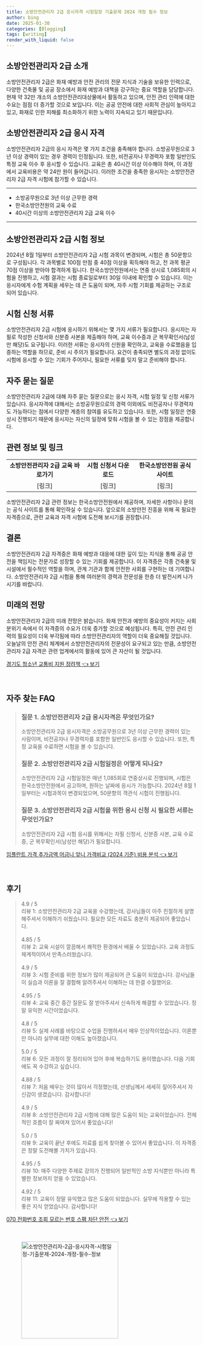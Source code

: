 ```yaml
---
title: 소방안전관리자 2급 응시자격 시험일정 기출문제 2024 개정 필수 정보
author: bing
date: 2025-01-30
categories: [Blogging]
tags: [writing]
render_with_liquid: false
---
```



<h2 id='소방안전관리자_2급_소개'>소방안전관리자 2급 소개</h2>

<p>소방안전관리자 2급은 화재 예방과 안전 관리의 전문 지식과 기술을 보유한 인력으로, 다양한 건축물 및 공공 장소에서 화재 예방과 대책을 강구하는 중요 역할을 담당합니다. 현재 약 32만 개소의 소방안전관리대상물에서 활동하고 있으며, 안전 관리 인력에 대한 수요는 점점 더 증가할 것으로 보입니다. 이는 공공 안전에 대한 사회적 관심이 높아지고 있고, 화재로 인한 피해를 최소화하기 위한 노력이 지속되고 있기 때문입니다.</p>

<h2 id='소방안전관리자_2급_응시자격'>소방안전관리자 2급 응시 자격</h2>

<p>소방안전관리자 2급의 응시 자격은 몇 가지 조건을 충족해야 합니다. 소방공무원으로 3년 이상 경력이 있는 경우 경력이 인정됩니다. 또한, 비전공자나 무경력자 포함 일반인도 특정 교육 이수 후 응시할 수 있습니다. 교육은 총 40시간 이상 이수해야 하며, 이 과정에서 교육비용은 약 24만 원이 들어갑니다. 이러한 조건을 충족한 응시자는 소방안전관리자 2급 자격 시험에 참가할 수 있습니다.</p>

<hr />

<ul>
    <li>소방공무원으로 3년 이상 근무한 경력</li>
    <li>한국소방안전원의 교육 수료</li>
    <li>40시간 이상의 소방안전관리자 2급 교육 이수</li>
</ul>

<hr />

<h2 id='시험_정보'>소방안전관리자 2급 시험 정보</h2>

<p>2024년 8월 1일부터 소방안전관리자 2급 시험 과목이 변경되며, 시험은 총 50문항으로 구성됩니다. 각 과목별로 100점 만점 중 40점 이상을 획득해야 하고, 전 과목 평균 70점 이상을 받아야 합격하게 됩니다. 한국소방안전원에서는 연중 상시로 1,085회의 시험을 진행하고, 시험 결과는 시험 종료일로부터 30일 이내에 확인할 수 있습니다. 이는 응시자에게 수험 계획을 세우는 데 큰 도움이 되며, 자주 시험 기회를 제공하는 구조로 되어 있습니다.</p>

<h2 id='시험_신청_서류'>시험 신청 서류</h2>

<p>소방안전관리자 2급 시험에 응시하기 위해서는 몇 가지 서류가 필요합니다. 응시자는 자필로 작성한 신청서와 신분증 사본을 제출해야 하며, 교육 이수증과 군 복무확인서(남성만 해당)도 요구됩니다. 이러한 서류는 응시자의 신원을 확인하고, 교육을 수료했음을 입증하는 역할을 하므로, 준비 시 주의가 필요합니다. 요건이 충족되면 별도의 과정 없이도 시험에 응시할 수 있는 기회가 주어지니, 필요한 서류를 잊지 말고 준비해야 합니다.</p>

<h2 id='자주_묻는_질문'>자주 묻는 질문</h2>

<p>소방안전관리자 2급에 대해 자주 묻는 질문으로는 응시 자격, 시험 일정 및 신청 서류가 있습니다. 응시자격에 대해서는 소방공무원으로의 경력 이외에도 비전공자나 무경력자도 가능하다는 점에서 다양한 계층의 참여를 유도하고 있습니다. 또한, 시험 일정은 연중 상시 진행되기 때문에 응시자는 자신의 일정에 맞춰 시험을 볼 수 있는 장점을 제공합니다.</p>

<h2 id='관련_정보_및_링크'>관련 정보 및 링크</h2>

<table>
    <tr>
        <td style="text-align: center; height: 17px;"><b>소방안전관리자 2급 교육 바로가기</b></td>
        <td style="text-align: center; height: 17px;"><b>시험 신청서 다운로드</b></td>
        <td style="text-align: center; height: 17px;"><b>한국소방안전원 공식 사이트</b></td>
    </tr>
    <tr>
        <td style="text-align: center; height: 17px;">[링크]</td>
        <td style="text-align: center; height: 17px;">[링크]</td>
        <td style="text-align: center; height: 17px;">[링크]</td>
    </tr>
</table>

<p>소방안전관리자 2급 관련 정보는 한국소방안전원에서 제공하며, 자세한 사항이나 문의는 공식 사이트를 통해 확인하실 수 있습니다. 앞으로의 소방안전 진흥을 위해 꼭 필요한 자격증으로, 관련 교육과 자격 시험에 도전해 보시기를 권장합니다.</p>

<h2 id='결론'>결론</h2>

<p>소방안전관리자 2급 자격증은 화재 예방과 대응에 대한 깊이 있는 지식을 통해 공공 안전을 책임지는 전문가로 성장할 수 있는 기회를 제공합니다. 이 자격증은 각종 건축물 및 시설에서 필수적인 역할을 하며, 관계 기관과 함께 안전한 사회를 구현하는 데 기여합니다. 소방안전관리자 2급 시험을 통해 여러분의 경력과 전문성을 한층 더 발전시켜 나가시기를 바랍니다.</p>

<h2 id='미래의_전망'>미래의 전망</h2>

<p>소방안전관리자 2급의 미래 전망은 밝습니다. 화재 안전과 예방의 중요성이 커지는 사회 분위기 속에서 이 자격증의 수요가 더욱 증가할 것으로 예상됩니다. 특히, 안전 관리 인력의 필요성이 더욱 부각됨에 따라 소방안전관리자의 역할이 더욱 중요해질 것입니다. 오늘날의 안전 관리 체계에서 소방안전관리자의 전문성이 요구되고 있는 만큼, 소방안전관리자 2급 자격은 관련 업계에서의 활동에 있어 큰 자산이 될 것입니다.</p>


<p><a class="click-button" title="경기도 청소년 교통비 지원 장려책" href="https://afficreate.github.io/posts/%EA%B2%BD%EA%B8%B0%EB%8F%84-%EC%B2%AD%EC%86%8C%EB%85%84-%EA%B5%90%ED%86%B5%EB%B9%84-%EC%A7%80%EC%9B%90-%EC%9E%A5%EB%A0%A4%EC%B1%85/" rel="dofollow">경기도 청소년 교통비 지원 장려책 👈 보기</a></p><br>
<h2 id='자주_찾는_FAQ'>자주 찾는 FAQ</h2>
<div itemscope="" itemtype="https://schema.org/FAQPage"> 
<blockquote> 
<div itemscope="" itemprop="mainEntity" itemtype="https://schema.org/Question"> 
<h3 itemprop="name">질문 1. 소방안전관리자 2급 응시자격은 무엇인가요?</h3> 
<div itemscope="" itemprop="acceptedAnswer" itemtype="https://schema.org/Answer"> 
<span itemprop="text"> 
<p>소방안전관리자 2급 응시자격은 소방공무원으로 3년 이상 근무한 경력이 있는 사람이며, 비전공자나 무경력자를 포함한 일반인도 응시할 수 있습니다. 또한, 특정 교육을 수료하면 시험을 볼 수 있습니다.</p> 
</span> 
</div> 
</div> 

<div itemscope="" itemprop="mainEntity" itemtype="https://schema.org/Question"> 
<h3 itemprop="name">질문 2. 소방안전관리자 2급 시험일정은 어떻게 되나요?</h3> 
<div itemscope="" itemprop="acceptedAnswer" itemtype="https://schema.org/Answer"> 
<span itemprop="text"> 
<p>소방안전관리자 2급 시험일정은 매년 1,085회로 연중상시로 진행되며, 시험은 한국소방안전원에서 공고하며, 원하는 날짜에 응시가 가능합니다. 2024년 8월 1일부터는 시험과목이 변경되었으며, 50문항의 객관식 시험이 진행됩니다.</p> 
</span> 
</div> 
</div> 

<div itemscope="" itemprop="mainEntity" itemtype="https://schema.org/Question"> 
<h3 itemprop="name">질문 3. 소방안전관리자 2급 시험을 위한 응시 신청 시 필요한 서류는 무엇인가요?</h3> 
<div itemscope="" itemprop="acceptedAnswer" itemtype="https://schema.org/Answer"> 
<span itemprop="text"> 
<p>소방안전관리자 2급 시험 응시를 위해서는 자필 신청서, 신분증 사본, 교육 수료증, 군 복무확인서(남성만 해당)가 필요합니다.</p> 
</span> 
</div> 
</div> 
</blockquote> 
</div>
<p><a class="click-button" title="임플란트 가격 추가금액 어금니 앞니 가격비교 (2024 기준) 비용 분석" href="https://afficreate.github.io/posts/%EC%9E%84%ED%94%8C%EB%9E%80%ED%8A%B8-%EA%B0%80%EA%B2%A9-%EC%B6%94%EA%B0%80%EA%B8%88%EC%95%A1-%EC%96%B4%EA%B8%88%EB%8B%88-%EC%95%9E%EB%8B%88-%EA%B0%80%EA%B2%A9%EB%B9%84%EA%B5%90-(2024-%EA%B8%B0%EC%A4%80)-%EB%B9%84%EC%9A%A9-%EB%B6%84%EC%84%9D/" rel="dofollow">임플란트 가격 추가금액 어금니 앞니 가격비교 (2024 기준) 비용 분석 👈 보기</a></p><br>
<h2 id='후기'>후기</h2>
<div itemscope itemtype="https://schema.org/Product">
  <blockquote>
  <div itemprop="review" itemscope itemtype="https://schema.org/Review">
      <div itemprop="reviewRating" itemscope itemtype="https://schema.org/Rating"> <span itemprop="ratingValue">4.9</span> / <span itemprop="bestRating">5</span> </div>
      <span itemprop="reviewBody">리뷰 1: 소방안전관리자 2급 교육을 수강했는데, 강사님들이 아주 친절하게 설명해주셔서 이해하기 쉬웠습니다. 필요한 모든 자료도 충분히 제공되어 좋았습니다.</span>
  </div>
  <br>
  <div itemprop="review" itemscope itemtype="https://schema.org/Review">
      <div itemprop="reviewRating" itemscope itemtype="https://schema.org/Rating"> <span itemprop="ratingValue">4.85</span> / <span itemprop="bestRating">5</span> </div>
      <span itemprop="reviewBody">리뷰 2: 교육 시설이 깔끔해서 쾌적한 환경에서 배울 수 있었습니다. 교육 과정도 체계적이어서 만족스러웠습니다.</span>
  </div>
  <br>
  <div itemprop="review" itemscope itemtype="https://schema.org/Review">
      <div itemprop="reviewRating" itemscope itemtype="https://schema.org/Rating"> <span itemprop="ratingValue">4.9</span> / <span itemprop="bestRating">5</span> </div>
      <span itemprop="reviewBody">리뷰 3: 시험 준비를 위한 정보가 많이 제공되어 큰 도움이 되었습니다. 강사님들이 실습과 이론을 잘 결합해 알려주셔서 이해하는 데 한결 수월했어요.</span>
  </div>
  <br>
  <div itemprop="review" itemscope itemtype="https://schema.org/Review">
      <div itemprop="reviewRating" itemscope itemtype="https://schema.org/Rating"> <span itemprop="ratingValue">4.95</span> / <span itemprop="bestRating">5</span> </div>
      <span itemprop="reviewBody">리뷰 4: 교육 중간 중간 질문도 잘 받아주셔서 신속하게 해결할 수 있었습니다. 정말 유익한 시간이었습니다.</span>
  </div>
  <br>
  <div itemprop="review" itemscope itemtype="https://schema.org/Review">
      <div itemprop="reviewRating" itemscope itemtype="https://schema.org/Rating"> <span itemprop="ratingValue">4.8</span> / <span itemprop="bestRating">5</span> </div>
      <span itemprop="reviewBody">리뷰 5: 실제 사례를 바탕으로 수업을 진행하셔서 매우 인상적이었습니다. 이론뿐만 아니라 실무에 대한 이해도 높아졌습니다.</span>
  </div>
  <br>
  <div itemprop="review" itemscope itemtype="https://schema.org/Review">
      <div itemprop="reviewRating" itemscope itemtype="https://schema.org/Rating"> <span itemprop="ratingValue">5.0</span> / <span itemprop="bestRating">5</span> </div>
      <span itemprop="reviewBody">리뷰 6: 모든 과정이 잘 정리되어 있어 후에 복습하기도 용이했습니다. 다음 기회에도 꼭 수강하고 싶습니다.</span>
  </div>
  <br>
  <div itemprop="review" itemscope itemtype="https://schema.org/Review">
      <div itemprop="reviewRating" itemscope itemtype="https://schema.org/Rating"> <span itemprop="ratingValue">4.88</span> / <span itemprop="bestRating">5</span> </div>
      <span itemprop="reviewBody">리뷰 7: 처음 배우는 것이 많아서 걱정했는데, 선생님께서 세세히 짚어주셔서 자신감이 생겼습니다. 감사합니다!</span>
  </div>
  <br>
  <div itemprop="review" itemscope itemtype="https://schema.org/Review">
      <div itemprop="reviewRating" itemscope itemtype="https://schema.org/Rating"> <span itemprop="ratingValue">4.9</span> / <span itemprop="bestRating">5</span> </div>
      <span itemprop="reviewBody">리뷰 8: 소방안전관리자 2급 시험에 대해 많은 도움이 되는 교육이었습니다. 전체적인 흐름이 잘 짜여져 있어서 좋았습니다!</span>
  </div>
  <br>
  <div itemprop="review" itemscope itemtype="https://schema.org/Review">
      <div itemprop="reviewRating" itemscope itemtype="https://schema.org/Rating"> <span itemprop="ratingValue">5.0</span> / <span itemprop="bestRating">5</span> </div>
      <span itemprop="reviewBody">리뷰 9: 교육이 끝난 후에도 자료를 쉽게 찾아볼 수 있어서 좋았습니다. 이 자격증은 정말 도전해볼 가치가 있습니다.</span>
  </div>
  <br>
  <div itemprop="review" itemscope itemtype="https://schema.org/Review">
      <div itemprop="reviewRating" itemscope itemtype="https://schema.org/Rating"> <span itemprop="ratingValue">4.95</span> / <span itemprop="bestRating">5</span> </div>
      <span itemprop="reviewBody">리뷰 10: 매주 다양한 주제로 강의가 진행되어 일반적인 소방 지식뿐만 아니라 특별한 정보까지 얻을 수 있었습니다.</span>
  </div>
  <br>
  <div itemprop="review" itemscope itemtype="https://schema.org/Review">
      <div itemprop="reviewRating" itemscope itemtype="https://schema.org/Rating"> <span itemprop="ratingValue">4.92</span> / <span itemprop="bestRating">5</span> </div>
      <span itemprop="reviewBody">리뷰 11: 교육이 정말 유익했고 많은 도움이 되었습니다. 실무에 적용할 수 있는 좋은 지식 얻었습니다. 감사합니다!</span>
  </div>
  </blockquote>
</div>
<p><a class="click-button" title="070 전화번호 조회 모르는 번호 스팸 차단 안전" href="https://afficreate.github.io/posts/070-%EC%A0%84%ED%99%94%EB%B2%88%ED%98%B8-%EC%A1%B0%ED%9A%8C-%EB%AA%A8%EB%A5%B4%EB%8A%94-%EB%B2%88%ED%98%B8-%EC%8A%A4%ED%8C%B8-%EC%B0%A8%EB%8B%A8-%EC%95%88%EC%A0%84/" rel="dofollow">070 전화번호 조회 모르는 번호 스팸 차단 안전 👈 보기</a></p><br>
<figure class="image"><img src="https://afficreate.github.io/assets/img/thumbnail/소방안전관리자-2급-응시자격-시험일정-기출문제-2024-개정-필수-정보.webp" alt="소방안전관리자-2급-응시자격-시험일정-기출문제-2024-개정-필수-정보" width="256" height="256"></figure>